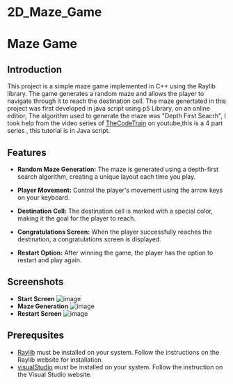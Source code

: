 # 2D_Maze_Game
# Maze Game

## Introduction

This project is a simple maze game implemented in C++ using the Raylib library. The game generates a random maze and allows the player to navigate through it to reach the destination cell.
The maze genertated in this project was first developed in java script using p5 Library, on an online editior, The algorithm used to generate the maze was "Depth First Seacrh", I took help from the video series of [TheCodeTrain](https://www.youtube.com/watch?v=HyK_Q5rrcr4) on youtube,this is a 4 part series , this tutorial is in Java script.

## Features

- **Random Maze Generation:** The maze is generated using a depth-first search algorithm, creating a unique layout each time you play.
  
- **Player Movement:** Control the player's movement using the arrow keys on your keyboard.

- **Destination Cell:** The destination cell is marked with a special color, making it the goal for the player to reach.

- **Congratulations Screen:** When the player successfully reaches the destination, a congratulations screen is displayed.

- **Restart Option:** After winning the game, the player has the option to restart and play again.

## Screenshots
- **Start Screen**
![image](https://github.com/abubakrhashim/2D_Maze_Game/assets/114753240/a211ab1c-caa6-4588-a24b-04c5bf7e11c1)
- **Maze Generation** 
![image](https://github.com/abubakrhashim/2D_Maze_Game/assets/114753240/4acec01f-5500-455b-98cd-5ff5cc92fe36)
- **Restart Screen**
![image](https://github.com/abubakrhashim/2D_Maze_Game/assets/114753240/7b2b7e52-038c-438f-8a0d-128c08f19e58)

## Prerequsites
- [Raylib](https://www.raylib.com/) must be installed on your system. Follow the instructions on the Raylib website for installation.
- [visualStudio](https://visualstudio.microsoft.com/) must be installed on your system. Follow the instruction on the Visual Studio website.


      
